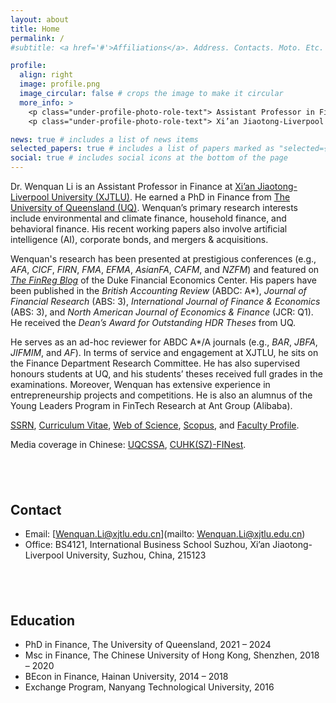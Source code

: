 ```yaml
---
layout: about
title: Home
permalink: /
#subtitle: <a href='#'>Affiliations</a>. Address. Contacts. Moto. Etc.

profile:
  align: right
  image: profile.png
  image_circular: false # crops the image to make it circular
  more_info: >
    <p class="under-profile-photo-role-text"> Assistant Professor in Finance </p>
    <p class="under-profile-photo-role-text"> Xi’an Jiaotong-Liverpool University </p>

news: true # includes a list of news items
selected_papers: true # includes a list of papers marked as "selected={true}"
social: true # includes social icons at the bottom of the page
---
```


Dr. Wenquan Li is an Assistant Professor in Finance at [Xi’an Jiaotong-Liverpool University (XJTLU)](https://www.xjtlu.edu.cn/en/study/departments/international-business-school-suzhou/departments/department-of-finance/learning-and-teaching/department-staff). He earned a PhD in Finance from [The University of Queensland (UQ)](https://www.uq.edu.au/). Wenquan’s primary research interests include environmental and climate finance, household finance, and behavioral finance. His recent working papers also involve artificial intelligence (AI), corporate bonds, and mergers & acquisitions.<br>


Wenquan's research has been presented at prestigious conferences (e.g., _AFA_, _CICF_, _FIRN_, _FMA_, _EFMA_, _AsianFA_, _CAFM_, and _NZFM_) and featured on [_The FinReg Blog_](https://sites.duke.edu/thefinregblog/2022/11/29/toxic-emissions-and-corporate-green-innovation/) of the Duke Financial Economics Center. His papers have been published in the _British Accounting Review_ (ABDC: A*), _Journal of Financial Research_ (ABS: 3), _International Journal of Finance & Economics_ (ABS: 3), and _North American Journal of Economics & Finance_ (JCR: Q1). He received the _Dean’s Award for Outstanding HDR Theses_ from UQ.<br>


He serves as an ad-hoc reviewer for ABDC A*/A journals (e.g., _BAR_, _JBFA_, _JIFMIM_, and _AF_). In terms of service and engagement at XJTLU, he sits on the Finance Department Research Committee. He has also supervised honours students at UQ, and his students’ theses received full grades in the examinations. Moreover, Wenquan has extensive experience in entrepreneurship projects and competitions. He is also an alumnus of the Young Leaders Program in FinTech Research at Ant Group (Alibaba).


[SSRN](https://papers.ssrn.com/sol3/cf_dev/AbsByAuth.cfm?per_id=5251302), [Curriculum Vitae](/assets/pdf/cv.pdf), [Web of Science](https://www.webofscience.com/wos/author/record/AAF-2543-2021), [Scopus](https://www.scopus.com/authid/detail.uri?authorId=57202590748), and [Faculty Profile](https://scholar.xjtlu.edu.cn/en/persons/WenquanLi).


Media coverage in Chinese: [UQCSSA](https://mp.weixin.qq.com/s/N9FgtTVlSq-Hy6ysdxyeQQ), [CUHK(SZ)-FINest](https://mp.weixin.qq.com/s/4oGp6IstjhhnlAGGlSPZrg).


## &nbsp;

## Contact

- Email: [Wenquan.Li@xjtlu.edu.cn](mailto: Wenquan.Li@xjtlu.edu.cn)<br>
- Office: BS4121, International Business School Suzhou, Xi’an Jiaotong-Liverpool University, Suzhou, China, 215123

## &nbsp;

## Education

- PhD in Finance, The University of Queensland, 2021 – 2024<br>
- Msc in Finance, The Chinese University of Hong Kong, Shenzhen, 2018 – 2020<br>
- BEcon in Finance, Hainan University, 2014 – 2018<br>
- Exchange Program, Nanyang Technological University, 2016<br>



&nbsp;
&nbsp;



